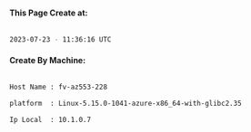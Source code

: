 
   
#### This Page Create at:

```bash

2023-07-23 - 11:36:16 UTC

```

#### Create By Machine:

```bash

Host Name : fv-az553-228

platform  : Linux-5.15.0-1041-azure-x86_64-with-glibc2.35

Ip Local  : 10.1.0.7

```

